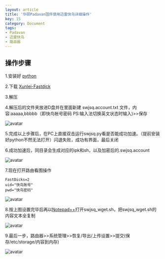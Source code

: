```yaml
---
layout: article
title: '华硕Padavan固件使用迅雷快鸟详细操作'
key: 15
category: Document
tags:
- Padavan
- 迅雷快鸟
- 路由器
---
```


## 操作步骤
1.安装好 [python](https://www.python.org/downloads/windows/)

2.下载 [Xunlei-Fastdick](https://github.com/fffonion/Xunlei-Fastdick/archive/master.zip)

3.解压

4.解压后的文件夹放进D盘并在里面新建 swjsq.account.txt 文件，内容:aaaaa,bbbbb（即快鸟帐号密码 PS:输入法切换英文状态时输入)>>保存

![avatar](https://voxhuang-blog-1253764139.cos.ap-shanghai.myqcloud.com/Xunlei-Fastdick-A.png)

5.完成以上步骤后，在PC上直接双击运行swjsq.py看是否能成功加速。（提前安装好python不然无法打开）闪退失败，成功有界面，最后关闭

6.成功加速后，同目录会生成对应的ipk和sh，以及加密后的.swjsq.account

![avatar](https://voxhuang-blog-1253764139.cos.ap-shanghai.myqcloud.com/Xunlei-Fastdick-B.png)

7.现在打开路由看图操作

```
FastDicks=2
uid="快鸟账号"
pwd="快鸟密码"
```

![avatar](https://voxhuang-blog-1253764139.cos.ap-shanghai.myqcloud.com/Xunlei-Fastdick-C.png)

8.按上图设置完毕后再以[Notepad++](https://notepad-plus-plus.org/download/)打开swjsq_wget.sh，把swjsq_wget.sh的内容文本全复制

![avatar](https://voxhuang-blog-1253764139.cos.ap-shanghai.myqcloud.com/Xunlei-Fastdick-D.png)

9.最后一步，路由器>>系统管理>>恢复/导出/上传设置>>提交(保存/etc/storage/内容到内存)

![avatar](https://voxhuang-blog-1253764139.cos.ap-shanghai.myqcloud.com/Xunlei-Fastdick-E.png)
